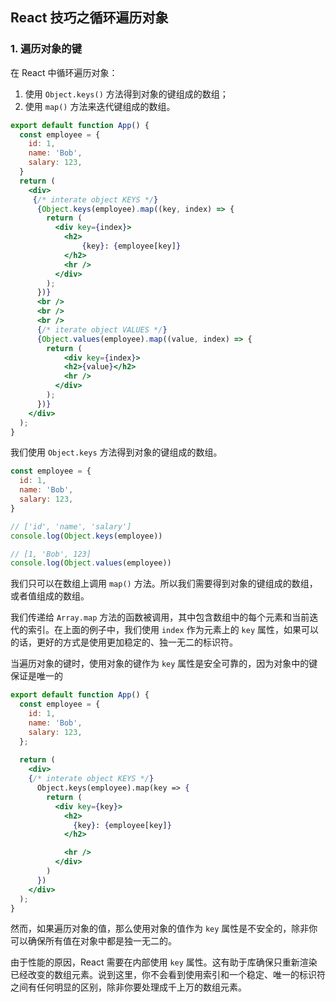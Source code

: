 ## React 技巧之循环遍历对象

### 1. 遍历对象的键

在 React 中循环遍历对象：

1. 使用 `Object.keys()` 方法得到对象的键组成的数组；
2. 使用 `map()` 方法来迭代键组成的数组。

```jsx
export default function App() {
  const employee = {
    id: 1,
    name: 'Bob',
    salary: 123,
  }
  return (
  	<div>
     {/* interate object KEYS */}
      {Object.keys(employee).map((key, index) => {
        return (
          <div key={index}>
          	<h2>
            	{key}: {employee[key]}
            </h2>
            <hr />
          </div>
        );
      })}
      <br />
      <br />
      <br />
      {/* iterate object VALUES */}
      {Object.values(employee).map((value, index) => {
        return (
        	<div key={index}>
            <h2>{value}</h2>
            <hr />
          </div>
        );
      })}
    </div>
  );
}
```

我们使用 `Object.keys` 方法得到对象的键组成的数组。

```jsx
const employee = {
  id: 1,
  name: 'Bob',
  salary: 123,
}

// ['id', 'name', 'salary']
console.log(Object.keys(employee))

// [1, 'Bob', 123]
console.log(Object.values(employee))
```

我们只可以在数组上调用 `map()` 方法。所以我们需要得到对象的键组成的数组，或者值组成的数组。

我们传递给 `Array.map` 方法的函数被调用，其中包含数组中的每个元素和当前迭代的索引。在上面的例子中，我们使用 `index` 作为元素上的 `key` 属性，如果可以的话，更好的方式是使用更加稳定的、独一无二的标识符。

当遍历对象的键时，使用对象的键作为 `key` 属性是安全可靠的，因为对象中的键保证是唯一的

```jsx
export default function App() {
  const employee = {
    id: 1,
    name: 'Bob',
    salary: 123,
  };
  
  return (
  	<div>
    {/* interate object KEYS */}
      Object.keys(employee).map(key => {
        return (
          <div key={key}>
            <h2>
              {key}: {employee[key]}
            </h2>

            <hr />
          </div>
        )
      })
    </div>
  );
}
```

然而，如果遍历对象的值，那么使用对象的值作为 `key` 属性是不安全的，除非你可以确保所有值在对象中都是独一无二的。

由于性能的原因，React 需要在内部使用 `key` 属性。这有助于库确保只重新渲染已经改变的数组元素。说到这里，你不会看到使用索引和一个稳定、唯一的标识符之间有任何明显的区别，除非你要处理成千上万的数组元素。

